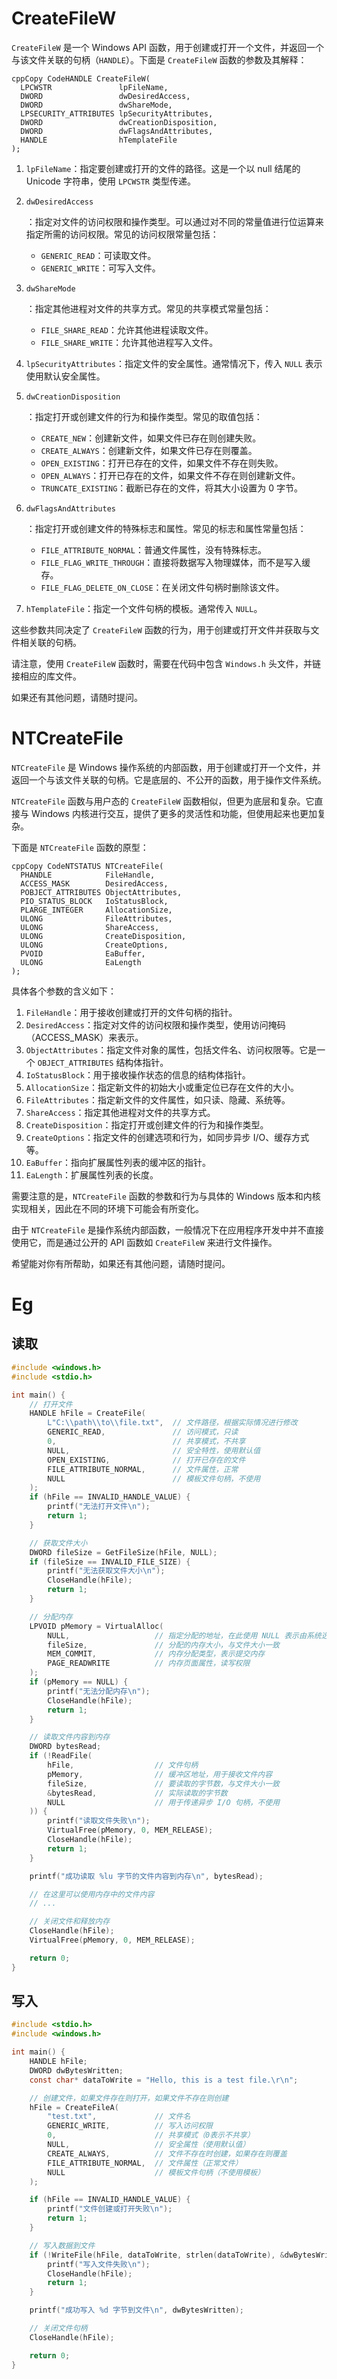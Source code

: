 

# CreateFileW



`CreateFileW` 是一个 Windows API 函数，用于创建或打开一个文件，并返回一个与该文件关联的句柄（`HANDLE`）。下面是 `CreateFileW` 函数的参数及其解释：

```
cppCopy CodeHANDLE CreateFileW(
  LPCWSTR               lpFileName,
  DWORD                 dwDesiredAccess,
  DWORD                 dwShareMode,
  LPSECURITY_ATTRIBUTES lpSecurityAttributes,
  DWORD                 dwCreationDisposition,
  DWORD                 dwFlagsAndAttributes,
  HANDLE                hTemplateFile
);
```

1.  `lpFileName`：指定要创建或打开的文件的路径。这是一个以 null 结尾的 Unicode 字符串，使用 `LPCWSTR` 类型传递。

2.  ```
    dwDesiredAccess
    ```

    ：指定对文件的访问权限和操作类型。可以通过对不同的常量值进行位运算来指定所需的访问权限。常见的访问权限常量包括：

    -   `GENERIC_READ`：可读取文件。
    -   `GENERIC_WRITE`：可写入文件。

3.  ```
    dwShareMode
    ```

    ：指定其他进程对文件的共享方式。常见的共享模式常量包括：

    -   `FILE_SHARE_READ`：允许其他进程读取文件。
    -   `FILE_SHARE_WRITE`：允许其他进程写入文件。

4.  `lpSecurityAttributes`：指定文件的安全属性。通常情况下，传入 `NULL` 表示使用默认安全属性。

5.  ```
    dwCreationDisposition
    ```

    ：指定打开或创建文件的行为和操作类型。常见的取值包括：

    -   `CREATE_NEW`：创建新文件，如果文件已存在则创建失败。
    -   `CREATE_ALWAYS`：创建新文件，如果文件已存在则覆盖。
    -   `OPEN_EXISTING`：打开已存在的文件，如果文件不存在则失败。
    -   `OPEN_ALWAYS`：打开已存在的文件，如果文件不存在则创建新文件。
    -   `TRUNCATE_EXISTING`：截断已存在的文件，将其大小设置为 0 字节。

6.  ```
    dwFlagsAndAttributes
    ```

    ：指定打开或创建文件的特殊标志和属性。常见的标志和属性常量包括：

    -   `FILE_ATTRIBUTE_NORMAL`：普通文件属性，没有特殊标志。
    -   `FILE_FLAG_WRITE_THROUGH`：直接将数据写入物理媒体，而不是写入缓存。
    -   `FILE_FLAG_DELETE_ON_CLOSE`：在关闭文件句柄时删除该文件。

7.  `hTemplateFile`：指定一个文件句柄的模板。通常传入 `NULL`。

这些参数共同决定了 `CreateFileW` 函数的行为，用于创建或打开文件并获取与文件相关联的句柄。

请注意，使用 `CreateFileW` 函数时，需要在代码中包含 `Windows.h` 头文件，并链接相应的库文件。

如果还有其他问题，请随时提问。



# NTCreateFile

`NTCreateFile` 是 Windows 操作系统的内部函数，用于创建或打开一个文件，并返回一个与该文件关联的句柄。它是底层的、不公开的函数，用于操作文件系统。

`NTCreateFile` 函数与用户态的 `CreateFileW` 函数相似，但更为底层和复杂。它直接与 Windows 内核进行交互，提供了更多的灵活性和功能，但使用起来也更加复杂。

下面是 `NTCreateFile` 函数的原型：

```
cppCopy CodeNTSTATUS NTCreateFile(
  PHANDLE            FileHandle,
  ACCESS_MASK        DesiredAccess,
  POBJECT_ATTRIBUTES ObjectAttributes,
  PIO_STATUS_BLOCK   IoStatusBlock,
  PLARGE_INTEGER     AllocationSize,
  ULONG              FileAttributes,
  ULONG              ShareAccess,
  ULONG              CreateDisposition,
  ULONG              CreateOptions,
  PVOID              EaBuffer,
  ULONG              EaLength
);
```

具体各个参数的含义如下：

1.  `FileHandle`：用于接收创建或打开的文件句柄的指针。
2.  `DesiredAccess`：指定对文件的访问权限和操作类型，使用访问掩码（ACCESS_MASK）来表示。
3.  `ObjectAttributes`：指定文件对象的属性，包括文件名、访问权限等。它是一个 `OBJECT_ATTRIBUTES` 结构体指针。
4.  `IoStatusBlock`：用于接收操作状态的信息的结构体指针。
5.  `AllocationSize`：指定新文件的初始大小或重定位已存在文件的大小。
6.  `FileAttributes`：指定新文件的文件属性，如只读、隐藏、系统等。
7.  `ShareAccess`：指定其他进程对文件的共享方式。
8.  `CreateDisposition`：指定打开或创建文件的行为和操作类型。
9.  `CreateOptions`：指定文件的创建选项和行为，如同步异步 I/O、缓存方式等。
10.  `EaBuffer`：指向扩展属性列表的缓冲区的指针。
11.  `EaLength`：扩展属性列表的长度。

需要注意的是，`NTCreateFile` 函数的参数和行为与具体的 Windows 版本和内核实现相关，因此在不同的环境下可能会有所变化。

由于 `NTCreateFile` 是操作系统内部函数，一般情况下在应用程序开发中并不直接使用它，而是通过公开的 API 函数如 `CreateFileW` 来进行文件操作。

希望能对你有所帮助，如果还有其他问题，请随时提问。





# Eg



## 读取



```c
#include <windows.h>
#include <stdio.h>

int main() {
    // 打开文件
    HANDLE hFile = CreateFile(
        L"C:\\path\\to\\file.txt",  // 文件路径，根据实际情况进行修改
        GENERIC_READ,               // 访问模式，只读
        0,                          // 共享模式，不共享
        NULL,                       // 安全特性，使用默认值
        OPEN_EXISTING,              // 打开已存在的文件
        FILE_ATTRIBUTE_NORMAL,      // 文件属性，正常
        NULL                        // 模板文件句柄，不使用
    );
    if (hFile == INVALID_HANDLE_VALUE) {
        printf("无法打开文件\n");
        return 1;
    }

    // 获取文件大小
    DWORD fileSize = GetFileSize(hFile, NULL);
    if (fileSize == INVALID_FILE_SIZE) {
        printf("无法获取文件大小\n");
        CloseHandle(hFile);
        return 1;
    }

    // 分配内存
    LPVOID pMemory = VirtualAlloc(
        NULL,                   // 指定分配的地址，在此使用 NULL 表示由系统选择
        fileSize,               // 分配的内存大小，与文件大小一致
        MEM_COMMIT,             // 内存分配类型，表示提交内存
        PAGE_READWRITE          // 内存页面属性，读写权限
    );
    if (pMemory == NULL) {
        printf("无法分配内存\n");
        CloseHandle(hFile);
        return 1;
    }

    // 读取文件内容到内存
    DWORD bytesRead;
    if (!ReadFile(
        hFile,                  // 文件句柄
        pMemory,                // 缓冲区地址，用于接收文件内容
        fileSize,               // 要读取的字节数，与文件大小一致
        &bytesRead,             // 实际读取的字节数
        NULL                    // 用于传递异步 I/O 句柄，不使用
    )) {
        printf("读取文件失败\n");
        VirtualFree(pMemory, 0, MEM_RELEASE);
        CloseHandle(hFile);
        return 1;
    }

    printf("成功读取 %lu 字节的文件内容到内存\n", bytesRead);

    // 在这里可以使用内存中的文件内容
    // ...

    // 关闭文件和释放内存
    CloseHandle(hFile);
    VirtualFree(pMemory, 0, MEM_RELEASE);

    return 0;
}


```



## 写入





```c
#include <stdio.h>
#include <windows.h>

int main() {
    HANDLE hFile;
    DWORD dwBytesWritten;
    const char* dataToWrite = "Hello, this is a test file.\r\n";

    // 创建文件，如果文件存在则打开，如果文件不存在则创建
    hFile = CreateFileA(
        "test.txt",             // 文件名
        GENERIC_WRITE,          // 写入访问权限
        0,                      // 共享模式（0表示不共享）
        NULL,                   // 安全属性（使用默认值）
        CREATE_ALWAYS,          // 文件不存在时创建，如果存在则覆盖
        FILE_ATTRIBUTE_NORMAL,  // 文件属性（正常文件）
        NULL                    // 模板文件句柄（不使用模板）
    );

    if (hFile == INVALID_HANDLE_VALUE) {
        printf("文件创建或打开失败\n");
        return 1;
    }

    // 写入数据到文件
    if (!WriteFile(hFile, dataToWrite, strlen(dataToWrite), &dwBytesWritten, NULL)) {
        printf("写入文件失败\n");
        CloseHandle(hFile);
        return 1;
    }

    printf("成功写入 %d 字节到文件\n", dwBytesWritten);

    // 关闭文件句柄
    CloseHandle(hFile);

    return 0;
}

```

